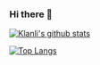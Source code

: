 ### Hi there 👋

<!--
**Klanli/Klanli** is a ✨ _special_ ✨ repository because its `README.md` (this file) appears on your GitHub profile.

Here are some ideas to get you started:

- 🔭 I’m currently working on ...
- 🌱 I’m currently learning ...
- 👯 I’m looking to collaborate on ...
- 🤔 I’m looking for help with ...
- 💬 Ask me about ...
- 📫 How to reach me: ...
- 😄 Pronouns: ...
- ⚡ Fun fact: ...
-->
[![Klanli's github stats](https://github-readme-stats.vercel.app/api?username=Klanli&show_icons=true&theme=tokyonight&count_private=true&show_owner=true)](https://github.com/Klanli/LYManagement)
<!--
theme json
https://github.com/anuraghazra/github-readme-stats/blob/master/themes/index.js
-->
[![Top Langs](https://github-readme-stats.vercel.app/api/top-langs/?username=Klanli&hide=css)](https://github.com/Klanli/LYManagement)
